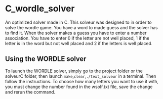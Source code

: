 # C_wordle_solver
An optimized solver made in C.
This solveur was designed to in order to solve the wordle game. You have a word to made guess and the solver has to find it. When the solver makes a guess you have to enter a number association. You have to enter 0 if the letter are not well placed, 1 if the letter is in the word but not well placed and 2 if the letters is well placed.

## Using the WORDLE solver

To launch the WORDLE solver, simply go to the project folder or the solveurC folder, then launch `make`,`clear`,`./text_solveur` in a terminal. Then follow the instructions.
To choose how many letters you want to use it with, you must change the number found in the wsolf.txt file, save the change and rerun the command.
